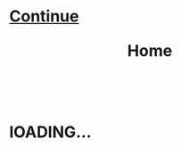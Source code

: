 <noscript><h1><a href="/Web-Home/Webpage-Home.html" >Continue</a></noscript>
<script>window.location.href = "/Web-Home/Webpage-Home.html"</script>
<header>Home</header>
  <H1>lOADING...</H1>
